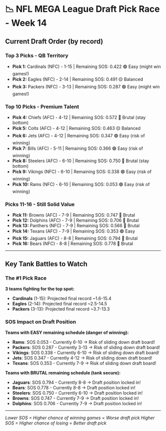 # 📉 NFL MEGA League Draft Pick Race - Week 14

## Current Draft Order (by record)

### Top 3 Picks - QB Territory

- **Pick 1:** Cardinals (NFC) - 1-15 | Remaining SOS: 0.422 🟢 Easy (might win games!)
- **Pick 2:** Eagles (NFC) - 2-14 | Remaining SOS: 0.491 🟡 Balanced
- **Pick 3:** Packers (NFC) - 3-13 | Remaining SOS: 0.287 🟢 Easy (might win games!)

### Top 10 Picks - Premium Talent

- **Pick 4:** Chiefs (AFC) - 4-12 | Remaining SOS: 0.572 🔴 Brutal (stay bottom)
- **Pick 5:** Colts (AFC) - 4-12 | Remaining SOS: 0.463 🟡 Balanced
- **Pick 6:** Jets (AFC) - 4-12 | Remaining SOS: 0.347 🟢 Easy (risk of winning)
- **Pick 7:** Bills (AFC) - 5-11 | Remaining SOS: 0.366 🟢 Easy (risk of winning)
- **Pick 8:** Steelers (AFC) - 6-10 | Remaining SOS: 0.750 🔴 Brutal (stay bottom)
- **Pick 9:** Vikings (NFC) - 6-10 | Remaining SOS: 0.338 🟢 Easy (risk of winning)
- **Pick 10:** Rams (NFC) - 6-10 | Remaining SOS: 0.053 🟢 Easy (risk of winning)

### Picks 11-16 - Still Solid Value

- **Pick 11:** Browns (AFC) - 7-9 | Remaining SOS: 0.747 🔴 Brutal
- **Pick 12:** Dolphins (AFC) - 7-9 | Remaining SOS: 0.706 🔴 Brutal
- **Pick 13:** Panthers (NFC) - 7-9 | Remaining SOS: 0.566 🔴 Brutal
- **Pick 14:** Texans (AFC) - 7-9 | Remaining SOS: 0.353 🟢 Easy
- **Pick 15:** Jaguars (AFC) - 8-8 | Remaining SOS: 0.794 🔴 Brutal
- **Pick 16:** Bears (NFC) - 8-8 | Remaining SOS: 0.778 🔴 Brutal

---

## Key Tank Battles to Watch

### The #1 Pick Race

**3 teams fighting for the top spot:**

- **Cardinals** (1-15): Projected final record ~1.6-15.4
- **Eagles** (2-14): Projected final record ~2.5-14.5
- **Packers** (3-13): Projected final record ~3.7-13.3

### SOS Impact on Draft Position

**Teams with EASY remaining schedule (danger of winning):**

- **Rams**: SOS 0.053 - Currently 6-10 → Risk of sliding down draft board!
- **Packers**: SOS 0.287 - Currently 3-13 → Risk of sliding down draft board!
- **Vikings**: SOS 0.338 - Currently 6-10 → Risk of sliding down draft board!
- **Jets**: SOS 0.347 - Currently 4-12 → Risk of sliding down draft board!
- **Texans**: SOS 0.353 - Currently 7-9 → Risk of sliding down draft board!

**Teams with BRUTAL remaining schedule (tank secure):**

- **Jaguars**: SOS 0.794 - Currently 8-8 → Draft position locked in!
- **Bears**: SOS 0.778 - Currently 8-8 → Draft position locked in!
- **Steelers**: SOS 0.750 - Currently 6-10 → Draft position locked in!
- **Browns**: SOS 0.747 - Currently 7-9 → Draft position locked in!
- **Dolphins**: SOS 0.706 - Currently 7-9 → Draft position locked in!

---

*Lower SOS = Higher chance of winning games = Worse draft pick*
*Higher SOS = Higher chance of losing = Better draft pick*